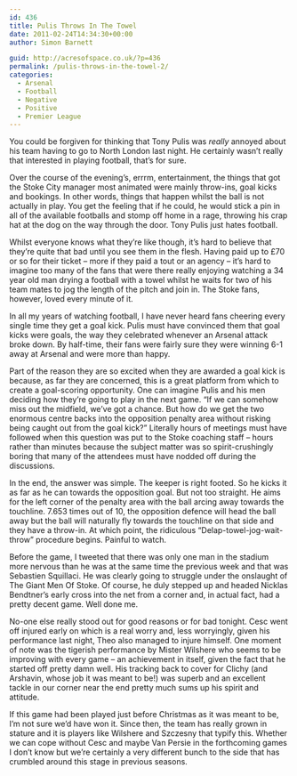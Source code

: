 ```yaml
---
id: 436
title: Pulis Throws In The Towel
date: 2011-02-24T14:34:30+00:00
author: Simon Barnett

guid: http://acresofspace.co.uk/?p=436
permalink: /pulis-throws-in-the-towel-2/
categories:
  - Arsenal
  - Football
  - Negative
  - Positive
  - Premier League
---
```

<div>
  <p>
    You could be forgiven for thinking that Tony Pulis was <em>really</em> annoyed about his team having to go to North London last night. He certainly wasn&#8217;t really that interested in playing football, that&#8217;s for sure.
  </p>
  
  <p>
    Over the course of the evening&#8217;s, errrm, entertainment, the things that got the Stoke City manager most animated were mainly throw-ins, goal kicks and bookings. In other words, things that happen whilst the ball is not actually in play. You get the feeling that if he could, he would stick a pin in all of the available footballs and stomp off home in a rage, throwing his crap hat at the dog on the way through the door. Tony Pulis just hates football.
  </p>
  
  <p>
    Whilst everyone knows what they&#8217;re like though, it&#8217;s hard to believe that they&#8217;re quite that bad until you see them in the flesh. Having paid up to £70 or so for their ticket &#8211; more if they paid a tout or an agency &#8211; it&#8217;s hard to imagine too many of the fans that were there really enjoying watching a 34 year old man drying a football with a towel whilst he waits for two of his team mates to jog the length of the pitch and join in. The Stoke fans, however, loved every minute of it.
  </p>
  
  <p>
    In all my years of watching football, I have never heard fans cheering every single time they get a goal kick. Pulis must have convinced them that goal kicks were goals, the way they celebrated whenever an Arsenal attack broke down. By half-time, their fans were fairly sure they were winning 6-1 away at Arsenal and were more than happy.
  </p>
  
  <p>
    Part of the reason they are so excited when they are awarded a goal kick is because, as far they are concerned, this is a great platform from which to create a goal-scoring opportunity. One can imagine Pulis and his men deciding how they&#8217;re going to play in the next game. &#8220;If we can somehow miss out the midfield, we&#8217;ve got a chance. But how do we get the two enormous centre backs into the opposition penalty area without risking being caught out from the goal kick?&#8221; Literally hours of meetings must have followed when this question was put to the Stoke coaching staff &#8211; hours rather than minutes because the subject matter was so spirit-crushingly boring that many of the attendees must have nodded off during the discussions.
  </p>
  
  <p>
    In the end, the answer was simple. The keeper is right footed. So he kicks it as far as he can towards the opposition goal. But not too straight. He aims for the left corner of the penalty area with the ball arcing away towards the touchline. 7.653 times out of 10, the opposition defence will head the ball away but the ball will naturally fly towards the touchline on that side and they have a throw-in. At which point, the ridiculous &#8220;Delap-towel-jog-wait-throw&#8221; procedure begins. Painful to watch.
  </p>
  
  <p>
    Before the game, I tweeted that there was only one man in the stadium more nervous than he was at the same time the previous week and that was Sebastien Squillaci. He was clearly going to struggle under the onslaught of The Giant Men Of Stoke. Of course, he duly stepped up and headed Nicklas Bendtner&#8217;s early cross into the net from a corner and, in actual fact, had a pretty decent game. Well done me.
  </p>
  
  <p>
    No-one else really stood out for good reasons or for bad tonight. Cesc went off injured early on which is a real worry and, less worryingly, given his performance last night, Theo also managed to injure himself. One moment of note was the tigerish performance by Mister Wilshere who seems to be improving with every game &#8211; an achievement in itself, given the fact that he started off pretty damn well. His tracking back to cover for Clichy (and Arshavin, whose job it was meant to be!) was superb and an excellent tackle in our corner near the end pretty much sums up his spirit and attitude.
  </p>
  
  <p>
    If this game had been played just before Christmas as it was meant to be, I&#8217;m not sure we&#8217;d have won it. Since then, the team has really grown in stature and it is players like Wilshere and Szczesny that typify this. Whether we can cope without Cesc and maybe Van Persie in the forthcoming games I don&#8217;t know but we&#8217;re certainly a very different bunch to the side that has crumbled around this stage in previous seasons.
  </p>
</div>

&nbsp;
